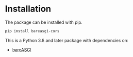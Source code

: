 # Installation

The package can be installed with pip.

```bash
pip install bareasgi-cors
```

This is a Python 3.8 and later package with dependencies on:

* [bareASGI](https://github.com/rob-blackbourn/bareasgi)
